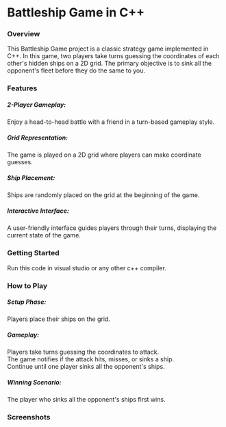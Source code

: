<h1>Battleship Game in C++</h1>
<h3>Overview</h3>
This Battleship Game project is a classic strategy game implemented in C++. In this game, two players take turns guessing the coordinates of each other's hidden ships on a 2D grid. The primary objective is to sink all the opponent's fleet before they do the same to you.

<h3>Features</h3>
<h5>2-Player Gameplay:</h5> Enjoy a head-to-head battle with a friend in a turn-based gameplay style.

<h5>Grid Representation:</h5> The game is played on a 2D grid where players can make coordinate guesses.

<h5>Ship Placement:</h5> Ships are randomly placed on the grid at the beginning of the game.

<h5>Interactive Interface:</h5> A user-friendly interface guides players through their turns, displaying the current state of the game.

<h3>Getting Started</h3>
Run this code in visual studio or any other c++ compiler.

<h3>How to Play</h3>
<h5>Setup Phase:</h5>
Players place their ships on the grid.

<h5>Gameplay:</h5>
Players take turns guessing the coordinates to attack.<br>
The game notifies if the attack hits, misses, or sinks a ship.<br>
Continue until one player sinks all the opponent's ships.

<h5>Winning Scenario:</h5>
The player who sinks all the opponent's ships first wins.
<h3>Screenshots</h3>
<img scr="https://github.com/BurhanHussain1/Battleship-Game-CPP/assets/157976590/011ed6da-9e0f-458a-a888-8c6c4fae5625">
